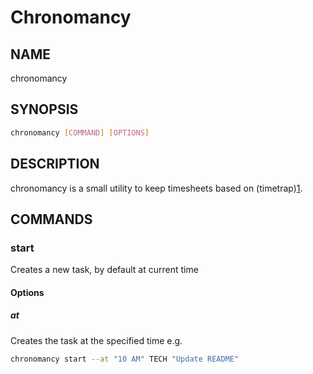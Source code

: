 # Chronomancy


## NAME

chronomancy

## SYNOPSIS

```bash
chronomancy [COMMAND] [OPTIONS]
```

## DESCRIPTION

chronomancy is a small utility to keep timesheets based on
(timetrap)[1].

## COMMANDS

### start

Creates a new task, by default at current time


#### Options

##### at

Creates the task at the specified time e.g.

```bash
chronomancy start --at "10 AM" TECH "Update README"
```

[1]: https://github.com/samg/timetrap
